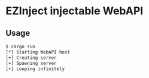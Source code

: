 # EZInject injectable WebAPI

## Usage

```sh
$ cargo run
[*] Starting WebAPI host
[+] Creating server
[+] Spawning server
[+] Looping infinitely
```